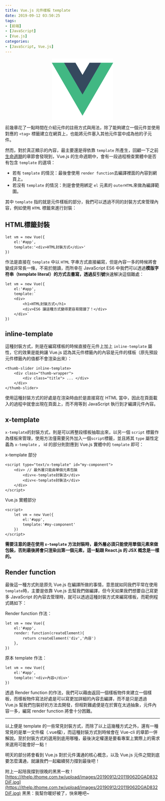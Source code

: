 ```yaml
---
title: Vue.js 元件樣板 template
date: 2019-09-12 03:50:25
tags:
- [前端]
- [JavaScript]
- [Vue.js]
categories: 
- [JavaScript, Vue.js]
---
```


<div style="display:flex;justify-content:center;">
  <img style="object-fit:cover;" src='/images/vue-logo.png' width='200px' height='200px' />
</div>

前幾章花了一點時間在介紹元件的註冊方式與用法，除了能夠建立一個元件並使用對應的 `<tag>` 標籤建立在網頁上，也能將元件塞入其他元件當中成為他的子元件。

然而，對於真正顯示的內容，最主要還是得依靠 `template` 所產生，回顧一下之前[生命週期](https://ithelp.ithome.com.tw/articles/10214359)的章節會發現到，Vue.js 的生命週期中，會有一段過程檢查實體中是否有包含 `template` 的選項：
- 若有 `template` 的情況：最後會使用 `render function`去編譯裡面的內容到網頁上。
- 若沒有 `template` 的情況：則是會使用綁定 `el` 元素的 `outerHTML`來做為編譯範圍。

其中 `template` 指的就是元件樣板的部分，我們可以透過不同的封裝方式來管理內容，例如使用 `HTML` 標籤來進行封裝：

## HTML標籤封裝
```
let vm = new Vue({
    el:'#app',
    template:'<div>HTML封裝方式</div>'
})
```

作法是直接在 `template` 中以 `HTML` 字串方式直接編寫，但是內容一多的時候將會變成非常長一條，不易於閱讀，而所幸在 JavaScript ES6 中我們可以透過**模版字符串（template literal）**的方式去書寫，透過**反引號**快速解決這個難處：

```
let vm = new Vue({
    el:'#app',
    template:`
    <div>
        <h1>HTML封裝方式</h1>
        <div>ES6 讓這種方式變得更容易閱讀了！</div>
    </div>`
})
```


## inline-template

這種封裝方式，則是在編寫樣板的時候直接在元件上加上 `inline-template` 屬性，它的效果是能夠讓 Vue.js 認為其元件標籤內的內容是元件的樣板（原先預設元件標籤內的值都不會渲染出來）：

```
<thumb-slider inline-template>
    <div class="thumb-wrapper">
        <div class="title"> ... </div>
    </div>
</thumb-slider>
```

使用這種封裝方式的好處是在渲染時由於是直接寫在 HTML 當中，因此在頁面載入的過程中就會出現在頁面上，而不用等到 JavaScript 執行到才編譯元件內容。

## x-template

`x-template`的封裝方式，則是可以將整段樣板抽取出來，以另一個 `script` 標籤作為樣板來管理，使用方法僅需要另外加入一個`script`標籤，並且將其 `type` 屬性定義為 `x-template` ， id 的部分則對應到 Vue.js 實體中的 `template` 即可：

x-template 部分
```
<script type="text/x-template" id="my-component">
    <div> // 最外層只能由單個元素包裝
        <div>x-template封裝法</div>
        <div>x-template封裝法</div>
    </div>
</script>
```

Vue.js 實體部分
```
<script>
    let vm = new Vue({
        el:'#app',
        template:'#my-component'
    })
</script>
```

**需要注意的是在使用 `x-template` 方法封裝時，最外層必須只能使用單個元素來做包裝，否則最後將會只渲染出第一個元素，這一點跟 React.js 的 JSX 概念是一樣的。**

## Render function

最後這一種方式則是原先 Vue.js 在編譯所做的事情，意思就如同我們平常在使用`template`時，主要是依靠 Vue.js 去幫我們做編譯，但今天如果我們想要自己寫更多 JavaScript 的內容去管理時，就可以透過這種封裝方式來編寫樣板，而範例程式碼如下：

Render function 作法：
```
let vm = new Vue({
    el:'#app',
    render: function(createElement){
        return createElement('div','內容')
    },
})
```

原本 template 作法：
```
let vm = new Vue({
    el:'#app',
    template:'<div>內容</div>'
})
```

透過 Render function 的作法，我們可以藉由返回一個樣板物件來建立一個樣板，而樣板物件寫法好處是可以寫更加詳細的內容去編譯，而不是只是透過 Vue.js 幫我們包裝好的方法去開發，但相對難處便是在於實在太過抽象，元件內容一多，編寫 render function 將會十分困難。

---

以上便是 template 的一些常見封裝方式，而除了以上這幾種方式之外，還有一種常見的是單一文件檔（.vue檔），而這種封裝方式到時候會在 Vue-cli 的章節一併解說。至於封裝方式的選用到底用哪種，最後決定權還是要看專案上實際上的需求來選用可能會好一點！

明天的部分將會看到 Vue.js 對於元件溝通的核心概念，以及 Vue.js 元件之間到底要怎麼溝通，就讓我們一起繼續努力撐到最後吧！

附上一起陪我撐到很晚的黑黑一枚
![https://ithelp.ithome.com.tw/upload/images/20190912/20119062DGAD832DiF.jpg](https://ithelp.ithome.com.tw/upload/images/20190912/20119062DGAD832DiF.jpg)
黑黑：我幫你暖好被了，快來睡吧~